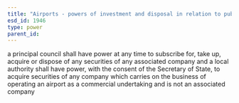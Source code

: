 ```yaml
---
title: "Airports - powers of investment and disposal in relation to public airport companies"
esd_id: 1946
type: power
parent_id:  
---
```


a principal council shall have power at any time to subscribe for, take up, acquire or dispose of any securities of any associated company and a local authority shall have power, with the consent of the Secretary of State, to acquire securities of any company which carries on the business of operating an airport as a commercial undertaking and is not an associated company

